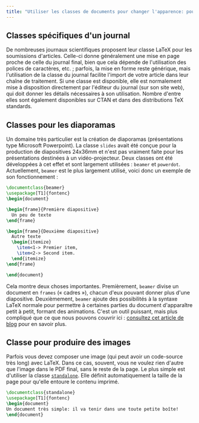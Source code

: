 ```yaml
---
title: "Utiliser les classes de documents pour changer l'apparence: pour aller plus loin"
---
```


## Classes spécifiques d'un journal

De nombreuses journaux scientifiques proposent leur classe LaTeX pour les soumissions d'articles. Celle-ci donne généralement une mise en page proche de celle du journal final, bien que cela dépende de l'utilisation des polices de caractères, etc. ; parfois, la mise en forme reste générique, mais l'utilisation de la classe du journal facilite l'import de votre article dans leur chaîne de traitement. Si une classe est disponible, elle est normalement mise à disposition directement par l'éditeur du journal (sur son site web), qui doit donner les détails nécessaires à son utilisation. Nombre d'entre elles sont également disponibles sur CTAN et dans des distributions TeX standards.


## Classes pour les diaporamas

Un domaine très particulier est la création de diaporamas (présentations type Microsoft Powerpoint). La classe `slides` avait été conçue pour la production de diapositives 24x36mm et n'est pas vraiment faite pour les présentations destinées à un vidéo-projecteur. Deux classes ont été développées à cet effet et sont largement utilisées : `beamer` et `powerdot`. Actuellement, `beamer` est le plus largement utilisé, voici donc un exemple de son fonctionnement :

```latex
\documentclass{beamer}
\usepackage[T1]{fontenc}
\begin{document}

\begin{frame}{Première diapositive}
  Un peu de texte
\end{frame}

\begin{frame}{Deuxième diapositive}
  Autre texte
  \begin{itemize}
    \item<1-> Premier item,
    \item<2-> Second item.
  \end{itemize}
\end{frame}

\end{document}
```

Cela montre deux choses importantes. Premièrement, `beamer` divise un document en `frames` (« cadres »), chacun d'eux pouvant donner plus d'une diapositive. Deuxièmement, `beamer` ajoute des possibilités à la syntaxe LaTeX normale pour permettre à certaines parties du document d'apparaître petit à petit, formant des animations. C'est un outil puissant, mais plus compliqué que ce que nous pouvons couvrir ici : [consultez cet article de blog](https://www.texdev.net/2014/01/17/the-beamer-slide-overlay-concept/) pour en savoir plus.


## Classe pour produire des images

Parfois vous devez composer une image (qui peut avoir un code-source très long) avec LaTeX. Dans ce cas, souvent, vous ne voulez rien d'autre que l'image dans le PDF final, sans le reste de la page. Le plus simple est d'utiliser la classe [`standalone`](https://ctan.org/pkg/standalone). Elle définit automatiquement la taille de la page pour qu'elle entoure le contenu imprimé.


```latex
\documentclass{standalone}
\usepackage[T1]{fontenc}
\begin{document}
Un document très simple: il va tenir dans une toute petite boîte!
\end{document}
```
